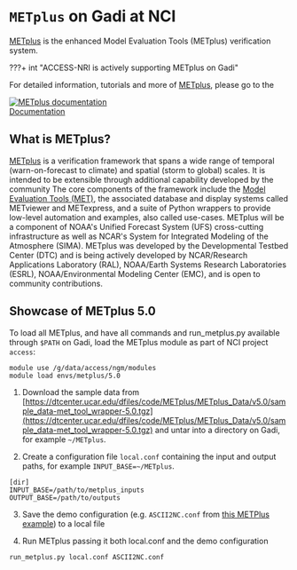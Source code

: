 # `METplus` on Gadi at NCI

[METplus](https://dtcenter.org/community-code/metplus) is the enhanced Model Evaluation Tools (METplus) verification system. 

???+ int "ACCESS-NRI is actively supporting METplus on Gadi"

For detailed information, tutorials and more of [METplus](https://metplus.readthedocs.io/en/latest/index.html), please go to the
 <div class="card-container">
     <a href="https://metplus.readthedocs.io/en/latest/index.html" class="aspect1to2-card default-text-color">
         <div class="squared-card-image-container">
             <img src="../../../assets/model_evaluation/METplus_logo.png" alt="METplus documentation"></img>
         </div>
         <div class="squared-card-text-container bold">Documentation</div>
     </a>
 </div>

## What is METplus?

[METplus](https://dtcenter.org/community-code/metplus) is a verification framework that spans a wide range of temporal (warn-on-forecast to climate) and spatial (storm to global) scales. It is intended to be extensible through additional capability developed by the community The core components of the framework include the [Model Evaluation Tools (MET)](https://met.readthedocs.io/en/latest/), the associated database and display systems called METviewer and METexpress, and a suite of Python wrappers to provide low-level automation and examples, also called use-cases. METplus will be a component of NOAA's Unified Forecast System (UFS) cross-cutting infrastructure as well as NCAR's System for Integrated Modeling of the Atmosphere (SIMA). METplus was developed by the Developmental Testbed Center (DTC) and is being actively developed by NCAR/Research Applications Laboratory (RAL), NOAA/Earth Systems Research Laboratories (ESRL), NOAA/Environmental Modeling Center (EMC), and is open to community contributions.

## Showcase of METplus 5.0

To load all METplus, and have all commands and run_metplus.py available through `$PATH` on Gadi, load the METplus module as part of NCI project `access`:
```
module use /g/data/access/ngm/modules
module load envs/metplus/5.0
```

1. Download the sample data from [https://dtcenter.ucar.edu/dfiles/code/METplus/METplus_Data/v5.0/sample_data-met_tool_wrapper-5.0.tgz](https://dtcenter.ucar.edu/dfiles/code/METplus/METplus_Data/v5.0/sample_data-met_tool_wrapper-5.0.tgz) and untar into a directory on Gadi, for example `~/METplus`.

2. Create a configuration file `local.conf` containing the input and output paths, for example `INPUT_BASE=~/METplus`.

```
[dir]
INPUT_BASE=/path/to/metplus_inputs
OUTPUT_BASE=/path/to/outputs
```

3. Save the demo configuration (e.g. `ASCII2NC.conf` from [this METPlus example](https://metplus.readthedocs.io/en/latest/generated/met_tool_wrapper/ASCII2NC/ASCII2NC.html#sphx-glr-generated-met-tool-wrapper-ascii2nc-ascii2nc-py)) to a local file

4. Run METplus passing it both local.conf and the demo configuration

```
run_metplus.py local.conf ASCII2NC.conf
```
